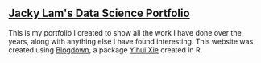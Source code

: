 ## [Jacky Lam's Data Science Portfolio](https://jackylam.io/)

This is my portfolio I created to show all the work I have done over the years, along with anything else I have found interesting.
This website was created using [Blogdown](https://bookdown.org/yihui/blogdown/), a package [Yihui Xie](https://yihui.name/en/) created in R. 
